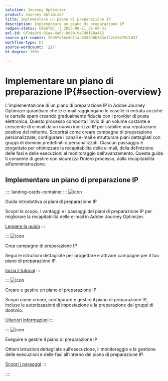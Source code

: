 ```yaml
---
solution: Journey Optimizer
product: Journey Optimizer
title: Implementare un piano di preparazione IP
description: Implementare un piano di preparazione IP
redpen-status: CREATED_||_2025-08-11_21-08-31
exl-id: 6f34e9c9-05ae-4a9c-b099-9a7ddf68a412
source-git-commit: 2b907a3be8b11ac6308d0b563e122c88478d1d37
workflow-type: ht
source-wordcount: '227'
ht-degree: 100%

---
```


# Implementare un piano di preparazione IP{#section-overview}

L’implementazione di un piano di preparazione IP in Adobe Journey Optimizer garantisce che le e-mail raggiungano le caselle in entrata anziché le cartelle spam creando gradualmente fiducia con i provider di posta elettronica. Questo processo comporta l’invio di un volume costante e crescente di e-mail da un nuovo indirizzo IP per stabilire una reputazione positiva del mittente. Scoprirai come creare campagne di preparazione personalizzate, configurare i canali e-mail e strutturare piani dettagliati con gruppi di dominio predefiniti o personalizzati. Ciascun passaggio è progettato per ottimizzare la recapitabilità delle e-mail, dalla definizione delle fasi e delle esecuzioni al monitoraggio dell’avanzamento. Questa guida ti consente di gestire con sicurezza l’intero processo, dalla recapitabilità all’amministrazione.

## Implementare un piano di preparazione IP

:::: landing-cards-container
:::
![icon](https://cdn.experienceleague.adobe.com/icons/book.svg)

Guida introduttiva ai piani di preparazione IP

Scopri lo scopo, i vantaggi e i passaggi dei piani di preparazione IP per migliorare la recapitabilità delle e-mail in Adobe Journey Optimizer.

[Leggere la guida](../using/configuration/ip-warmup-gs.md)
:::

:::
![icon](https://cdn.experienceleague.adobe.com/icons/circle-play.svg)

Crea campagne di preparazione IP

Segui le istruzioni dettagliate per progettare e attivare campagne per il tuo piano di preparazione IP.

[Inizia il tutorial](../using/configuration/ip-warmup-campaign.md)
:::

:::
![icon](https://cdn.experienceleague.adobe.com/icons/gear.svg)

Creare e gestire un piano di preparazione IP

Scopri come creare, configurare e gestire il piano di preparazione IP, incluse le autorizzazioni di impostazione e la preparazione dei gruppi di dominio.

[Ulteriori informazioni](../using/configuration/ip-warmup-plan.md)
:::

:::
![icon](https://cdn.experienceleague.adobe.com/icons/list-check.svg)

Eseguire e gestire il piano di preparazione IP

Ottieni istruzioni dettagliate sull’esecuzione, il monitoraggio e la gestione delle esecuzioni e delle fasi all’interno del piano di preparazione IP.

[Scopri i passaggi](../using/configuration/ip-warmup-execution.md)
:::

::::

